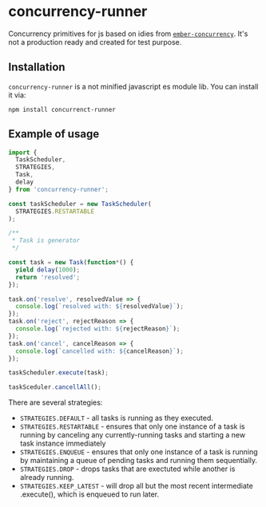 # concurrency-runner

Concurrency primitives for js based on idies from [`ember-concurrency`](https://github.com/machty/ember-concurrency). It's not a production ready and created for test purpose.

## Installation

`concurrency-runner` is a not minified javascript es module lib. You can install it via:

    npm install concurrenct-runner

## Example of usage

```javascript
import {
  TaskScheduler,
  STRATEGIES,
  Task,
  delay
} from 'concurrency-runner';

const taskScheduler = new TaskScheduler(
  STRATEGIES.RESTARTABLE
);

/**
 * Task is generator
 */

const task = new Task(function*() {
  yield delay(1000);
  return 'resolved';
});

task.on('resolve', resolvedValue => {
  console.log(`resolved with: ${resolvedValue}`);
});
task.on('reject', rejectReason => {
  console.log(`rejected with: ${rejectReason}`);
});
task.on('cancel', cancelReason => {
  console.log(`cancelled with: ${cancelReason}`);
});

taskScheduler.execute(task);

taskSceduler.cancellAll();
```

There are several strategies:

- `STRATEGIES.DEFAULT` - all tasks is running as they executed.
- `STRATEGIES.RESTARTABLE` - ensures that only one instance of a task is running by canceling any currently-running tasks and starting a new task instance immediately
- `STRATEGIES.ENQUEUE` - ensures that only one instance of a task is running by maintaining a queue of pending tasks and running them sequentially.
- `STRATEGIES.DROP` - drops tasks that are exectuted while another is already running.
- `STRATEGIES.KEEP_LATEST` - will drop all but the most recent intermediate .execute(), which is enqueued to run later.
